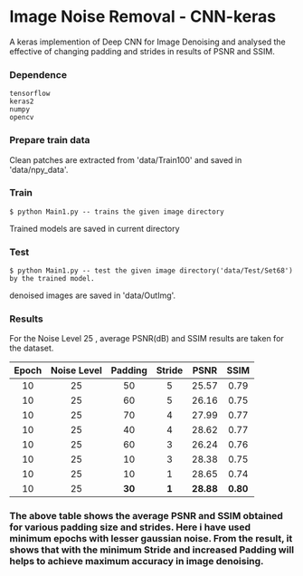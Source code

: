 # Image Noise Removal - CNN-keras     
A keras implemention of Deep CNN for Image Denoising and analysed the effective of changing padding and strides in results of PSNR and SSIM. 

### Dependence
```
tensorflow
keras2
numpy
opencv
```
### Prepare train data

Clean patches are extracted from 'data/Train100' and saved in 'data/npy_data'.

### Train
```
$ python Main1.py -- trains the given image directory
```

Trained models are saved in current directory

### Test
```
$ python Main1.py -- test the given image directory('data/Test/Set68') by the trained model.
```

denoised images are saved in 'data/OutImg'.

### Results

For the Noise Level 25 , average PSNR(dB) and SSIM results are taken for the dataset.

| Epoch   | Noise Level| Padding | Stride  | PSNR    | SSIM    |
|:-------:|:----------:|:-------:|:-------:|:-------:|:-------:|
| 10      | 25         |50       |5        |25.57    | 0.79    |
| 10      | 25         |60       |5        |26.16    | 0.75    |
| 10      | 25         |70       |4        |27.99    | 0.77    |
| 10      | 25         |40       |4        |28.62    | 0.77    |
| 10      | 25         |60       |3        |26.24    | 0.76    |
| 10      | 25         |10       |3        |28.38    | 0.75    |
| 10      | 25         |10       |1        |28.65    | 0.74    |
| 10      | 25         |**30**   |**1**    |**28.88**| **0.80**|

  ###  The above table shows the average PSNR and SSIM obtained for various padding size and strides. Here i have used minimum epochs with lesser gaussian noise. From the result, it shows that with the minimum Stride and increased Padding will helps to achieve maximum accuracy in image denoising. 
 

